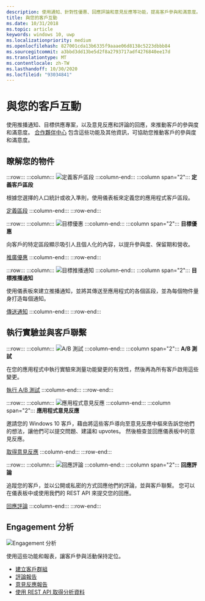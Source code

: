```yaml
---
description: 使用通知、針對性優惠、回應評論和意見反應等功能，提高客戶參與和滿意度。
title: 與您的客戶互動
ms.date: 10/31/2018
ms.topic: article
keywords: windows 10, uwp
ms.localizationpriority: medium
ms.openlocfilehash: 827001cda13b6335f9aaae06d8138c5223dbbb84
ms.sourcegitcommit: a3bbd3dd13be5d2f8a2793717adf4276840ee17d
ms.translationtype: MT
ms.contentlocale: zh-TW
ms.lasthandoff: 10/30/2020
ms.locfileid: "93034841"
---
```

# <a name="engage-with-your-customers"></a>與您的客戶互動

使用推播通知、目標供應專案，以及意見反應和評論的回應，來推動客戶的參與度和滿意度。 [合作夥伴中心](https://partner.microsoft.com/dashboard) 包含這些功能及其他資訊，可協助您推動客戶的參與度和滿意度。

## <a name="understand-your-audience"></a>瞭解您的物件

:::row:::
    :::column:::
        ![定義客戶區段](images/engage-pie-chart.png)
    :::column-end:::
    :::column span="2":::
**定義客戶區段**

根據您選擇的人口統計或收入準則，使用儀表板來定義您的應用程式客戶區段。 

[定義區段](create-customer-segments.md)
    :::column-end:::
:::row-end:::

:::row:::
    :::column:::
        ![目標優惠](images/engage-phone-truck.png)
    :::column-end:::
    :::column span="2":::
**目標優惠**

向客戶的特定區段顯示吸引人且個人化的內容，以提升參與度、保留期和營收。

[推廣優惠](use-targeted-offers-to-maximize-engagement-and-conversions.md)
    :::column-end:::
:::row-end:::

:::row:::
    :::column:::
        ![目標推播通知](images/engage-push-notifications.png)
    :::column-end:::
    :::column span="2":::
**目標推播通知**

使用儀表板來建立推播通知，並將其傳送至應用程式的各個區段，並為每個物件量身打造每個通知。

[傳送通知](send-push-notifications-to-your-apps-customers.md)
    :::column-end:::
:::row-end:::

## <a name="run-experiments-and-connect-with-customers"></a>執行實驗並與客戶聯繫

:::row:::
    :::column:::
        ![A/B 測試](images/engage-start-menu.png)
    :::column-end:::
    :::column span="2":::
**A/B 測試**

在您的應用程式中執行實驗來測量功能變更的有效性，然後再為所有客戶啟用這些變更。

[執行 A/B 測試](../monetize/run-app-experiments-with-a-b-testing.md)
    :::column-end:::
:::row-end:::

:::row:::
    :::column:::
        ![應用程式意見反應](images/engage-feedback.png)
    :::column-end:::
    :::column span="2":::
**應用程式意見反應**

邀請您的 Windows 10 客戶，藉由將這些客戶導向至意見反應中樞來告訴您他們的想法，讓他們可以提交問題、建議和 upvotes。 然後檢查並回應儀表板中的意見反應。

[取得意見反應](respond-to-customer-feedback.md)
    :::column-end:::
:::row-end:::

:::row:::
    :::column:::
        ![回應評論](images/ads-community-campaign.png)
    :::column-end:::
    :::column span="2":::
**回應評論**

追蹤您的客戶，並以公開或私密的方式回應他們的評論，並與客戶聯繫。 您可以在儀表板中或使用我們的 REST API 來提交您的回應。

[回應評論](respond-to-customer-reviews.md)
    :::column-end:::
:::row-end:::

## <a name="engagement-analytics"></a>Engagement 分析

![Engagement 分析](images/engage-analytics.png)

使用這些功能和報表，讓客戶參與活動保持定位。

- [建立客戶群組](create-customer-groups.md)
- [評論報告](reviews-report.md)
- [意見反應報告](feedback-report.md)
- [使用 REST API 取得分析資料](../monetize/access-analytics-data-using-windows-store-services.md)
